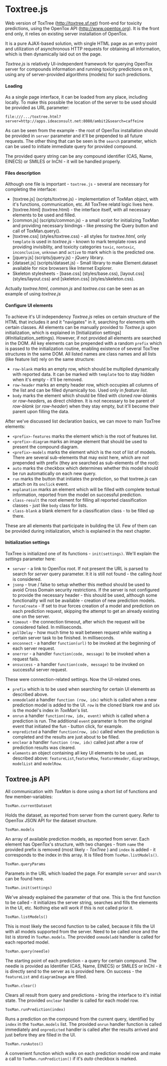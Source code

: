 
Toxtree.js
==========

Web version of ToxTree (http://toxtree.sf.net) front-end for toxicity predictions, using the OpenTox API (http://www.opentox.org). It is the front end only, it relies on existing server installation of OpenTox.

It is a pure AJAX-based solution, with single HTML page as an entry point and utilization of asynchronous HTTP requests for obtaining all information, which is then dynamically laid out on the page.

*Toxtree.js* is relatively UI-independent framework for querying OpenTox server for compounds information and running toxicity predictions on it, using any of server-provided algorithms (models) for such predictions.


#### Loading

As a single page interface, it can be loaded from any place, including locally. To make this possible the location of the server to be used should be provided as URL parameter:

```
file:///.../toxtree.html?server=http://apps.ideaconsult.net:8080/ambit2&search=caffeine
```

As can be seen from the example - the root of OpenTox installation should be provided in `server` parameter and it'll be prepended to all future requests. The other thing that can be seen is the `search` parameter, which can be used to initiate immediate query for provided compound.

The provided query string can be any compound identifier (CAS, Name, EINECS) or SMILES or InChl - it will be handled properly.

#### Files description

Although one file is important - `toxtree.js` - several are necessary for completing the interface:

- [toxtree.js] (scripts/toxtree.js) - implementation of ToxMan object, with it's functions, communication, etc. All ToxTree relatd logic lives here.
- [toxtree.html] (toxtree.html) - the interface itself, with all necessary elements to be used and filled.
- [common.js] (scripts/common.js) - a small script for initializing ToxMan and providing necessary bindings - like pressing the Query button and call of ToxMan.query().
- [toxtree.css] (styles/toxtree.css) - all styles for *toxtree.html*, only `template` is used in *toxtree.js* - known to mark template rows and providing invisiblity, and toxicity categories `toxic`, `nontoxic`, `inconclusive`, `unknown` and `active` to mark which is the predicted one.
- [jquery.js] (scripts/jquery.js) - jQuery library.
- [dataset.js] (scripts/dataset.js) - Small library to make Element.dataset available for nice browsers like Internet Explorer.
- Skeleton stylesheets - [base.css] (styles/base.css), [layout.css] (styles/layout.css) and [skeleton.css] (styles/skeleton.css).

Actually *toxtree.html*, *common.js* and *toxtree.css* can be seen as an example of using *toxtree.js*

#### Configure UI elements

To achieve it's UI independency *Toxtree.js* relies on certain structure of the HTML that includes it and it "navigates" in it, searching for elements with certain classes. All elements can be manually provided to *Toxtree.js* upon initialization, which is explained in [Initialization settings] (#Initialization_settings). However, if not provided all elements are searched in the DOM. All key elements can be prepended with a random `prefix` which is passed to the initialization routine, enabling existence of several ToxTree structures in the same DOM. All listed names are class names and all lists (like feature list) rely on the same structure:

- `row-blank` marks an empty row, which should be multiplied dynamically with reported data. It can be marked with `template` too to stay hidden when it's empty - it'll be removed.
- `row-header` marks an empty header row, which occupies all columns of the list and can be filled dynamically too. Used only in *feature list*.
- `body` marks the element which should be filled with cloned *row-blank*s or *row-header*s, as direct children. It is not necessary to be parent of *row-blank* (or *row-header*) when they stay empty, but it'll become their parent upon filling the data.

After we've discussed list declaration basics, we can move to main ToxTree elements:

- `<prefix>-features` marks the element which is the root of features list.
- `<prefix>-diagram` marks an image element that should be used to present the compound diagram.
- `<prefix>-models` marks the element which is the root of list of models. There are several sub-elements that may exist here, which are *not* prepended with prefix (they are searched as sub-elements of the root):
- `auto` marks the checkbox which determines whether this model should be run automatically on each new query.
- `run` marks the button that initiates the prediction, so that toxtree.js can attach on its `onclick` event.
- `explanation` marks an element which will be filled with complete textual information, reported from the model on successful prediction.
- `class-result` the root element for filling all reported classification classes - just like `body` class for lists.
- `class-blank` a blank element for a classification class - to be filled up there.

These are all elements that participate in building the UI. Few of them can be provided during initialization, which is explained in the next chapter.

#### Initialization settings

ToxTree is initialized one of its functions - `init(settings)`. We'll explain the *settings* parameter here:

- `server` - a link to OpenTox root. If not present the URL is parsed to search for *server* query parameter. It it is still not found - the calling *host* is considered.
- `jsonp` - true / false to setup whether this method should be used to avoid Cross Domain security restrictions. If the server is not configured to provide the necessary header - this should be used, although some functionality will not be available - creation of new prediction models.
- `forceCreate` - If set to *true* forces creation of a model and prediction on each prediction request, skipping the attempt to get an already existing one on the server.
- `timeout` - the connection timeout, after which the request will be considered failed. In milliseconds.
- `pollDelay` - how much time to wait between request while waiting a certain server task to be finished. In milliseconds.
- `onconnect` - a handler `function(url)` to be invoked at the beginning of each server request.
- `onerror` - a handler `function(code, message)` to be invoked when a request fails.
- `onsuccess` - a handler `function(code, message)` to be invoked on successful server request.

These were connection-related settings. Now the UI-related ones.

- `prefix` which is to be used when searching for certain UI elements as described above.
- `onmodeladd` a handler `function (row, idx)` which is called when a new prediction model is added to the UI. `row` is the cloned blank row and `idx` is the model's index in *ToxMan*'s list.
- `onrun` a handler `function(row, idx, event)` which is called when a prediction is run. The additional `event` parameter is from the original event that initiated the fun - button click, for example.
- `onpredicted` a handler `function(row, idx)` called when the prediction is completed and the results are just about to be filled.
- `onclear` a handler `function (row, idx)` called just after a row of prediction results was cleared.
- `elements` an object containing all key UI elements to be used, as described above: `featureList`,`featureRow`, `featureHeader`, `diagramImage`, `modelList` and `modelRow`.


Toxtree.js API
--------------

All communication with *ToxMan* is done using a short list of functions and few member-variables:

```
ToxMan.currentDataset
```

Holds the dataset, as reported from server from the current query. Refer to OpenTox JSON API for the dataset structure.

```
ToxMan.models
```

An array of available prediction models, as reported from server. Each element has OpenTox's structure, with two changes - from `name` the provided prefix is removed (most likely - *ToxTree* ) and `index` is added - it corresponds to the index in this array.
It is filled from `ToxMan.listModels()`.

```
ToxMan.queryParams
```

Paramets in the URL which loaded the page. For example `server` and `search` can be found here.

```
ToxMan.init(settings)
```

We've already explained the parameter of that one. This is the first function to be called - it initializes the server string, searches and fills the elements in the UI, etc. Nothing else will work if this is not called prior it.

```
ToxMan.listModels()
```

This is most likely the second function to be called, because it fills the UI with all models supported from the server. Need to be called once and the list is stored in `ToxMan.models`. The provided `onmodeladd` handler is called for each reported model.

```
ToxMan.query(needle)
```

The starting point of each prediction - a query for certain compound. The needle is provided as Identifier (CAS, Name, EINECS) or SMILES or InChl - it is directly send to the server as is provided here. On success - the `featureList` and `diagramImage` are filled.

```
ToxMan.clear()
```

Clears all result from query and predictions - bring the interface to it's initial state. The provided `onclear` handler is called for each model row.

```
ToxMan.runPrediction(index)
```

Runs a prediction on the compound from the current query, identified by `index` in the `ToxMan.models` list. The provided `onrun` handler function is called immediately and `onpredicted` handler is called after the results arrived and just before they are filled in the UI.

```
ToxMan.runAutos()
```

A convenient function which walks on each prediction model row and make a call to `ToxMan.runPrediction()` if it's *auto* checkbox is marked.

